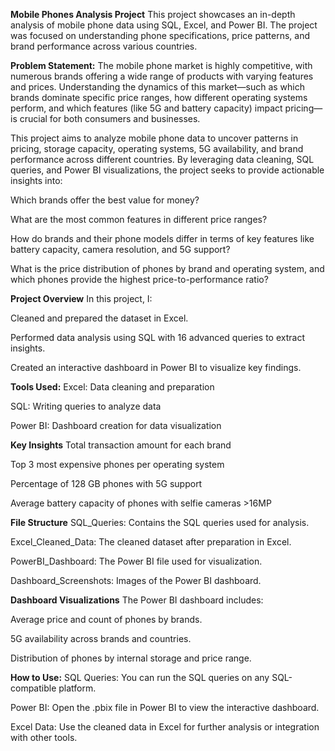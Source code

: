 **Mobile Phones Analysis Project**
This project showcases an in-depth analysis of mobile phone data using SQL, Excel, and Power BI. The project was focused on understanding phone specifications, price patterns, and brand performance across various countries.

**Problem Statement:**
The mobile phone market is highly competitive, with numerous brands offering a wide range of products with varying features and prices. Understanding the dynamics of this market—such as which brands dominate specific price ranges, how different operating systems perform, and which features (like 5G and battery capacity) impact pricing—is crucial for both consumers and businesses.

This project aims to analyze mobile phone data to uncover patterns in pricing, storage capacity, operating systems, 5G availability, and brand performance across different countries. By leveraging data cleaning, SQL queries, and Power BI visualizations, the project seeks to provide actionable insights into:

Which brands offer the best value for money?

What are the most common features in different price ranges?

How do brands and their phone models differ in terms of key features like battery capacity, camera resolution, and 5G support?

What is the price distribution of phones by brand and operating system, and which phones provide the highest price-to-performance ratio?

**Project Overview**
In this project, I:

Cleaned and prepared the dataset in Excel.

Performed data analysis using SQL with 16 advanced queries to extract insights.

Created an interactive dashboard in Power BI to visualize key findings.

**Tools Used:**
Excel: Data cleaning and preparation

SQL: Writing queries to analyze data

Power BI: Dashboard creation for data visualization

**Key Insights**
Total transaction amount for each brand

Top 3 most expensive phones per operating system

Percentage of 128 GB phones with 5G support

Average battery capacity of phones with selfie cameras >16MP

**File Structure**
SQL_Queries: Contains the SQL queries used for analysis.

Excel_Cleaned_Data: The cleaned dataset after preparation in Excel.

PowerBI_Dashboard: The Power BI file used for visualization.

Dashboard_Screenshots: Images of the Power BI dashboard.

**Dashboard Visualizations**
The Power BI dashboard includes:

Average price and count of phones by brands.

5G availability across brands and countries.

Distribution of phones by internal storage and price range.

**How to Use:**
SQL Queries: You can run the SQL queries on any SQL-compatible platform.

Power BI: Open the .pbix file in Power BI to view the interactive dashboard.

Excel Data: Use the cleaned data in Excel for further analysis or integration with other tools.
